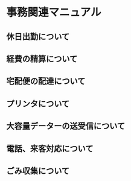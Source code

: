 # 事務関連マニュアル
## 休日出勤について
## 経費の精算について
## 宅配便の配達について
## プリンタについて
## 大容量データーの送受信について
## 電話、来客対応について
## ごみ収集について
